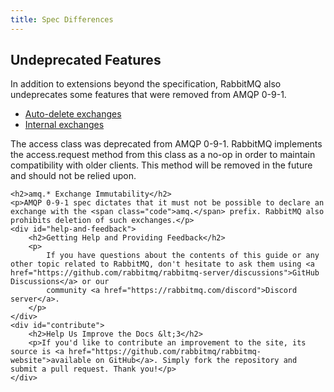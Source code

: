 ```yaml
---
title: Spec Differences
---
```

<div id="left-content">
    <h2>Undeprecated Features</h2>
    <p>
        In addition to extensions beyond the specification, RabbitMQ also undeprecates some features that were removed from AMQP 0-9-1.
    </p>
    <ul>
        <li><a href="/amqp-0-9-1-reference#exchange.declare.auto-delete">Auto-delete exchanges</a></li>
        <li><a href="/amqp-0-9-1-reference#exchange.declare.internal">Internal exchanges</a></li>
    </ul>
    <p>
        The access class was deprecated from AMQP 0-9-1. RabbitMQ implements the
        <span class="code">access.request</span> method from this class as a no-op in order to maintain compatibility with older clients. This method will be removed in the future and should not be relied upon.
    </p>

    <h2>amq.* Exchange Immutability</h2>
    <p>AMQP 0-9-1 spec dictates that it must not be possible to declare an exchange with the <span class="code">amq.</span> prefix. RabbitMQ also prohibits deletion of such exchanges.</p>
    <div id="help-and-feedback">
        <h2>Getting Help and Providing Feedback</h2>
        <p>
            If you have questions about the contents of this guide or any other topic related to RabbitMQ, don't hesitate to ask them using <a href="https://github.com/rabbitmq/rabbitmq-server/discussions">GitHub Discussions</a> or our
            community <a href="https://rabbitmq.com/discord">Discord server</a>.
        </p>
    </div>
    <div id="contribute">
        <h2>Help Us Improve the Docs &lt;3</h2>
        <p>If you'd like to contribute an improvement to the site, its source is <a href="https://github.com/rabbitmq/rabbitmq-website">available on GitHub</a>. Simply fork the repository and submit a pull request. Thank you!</p>
    </div>
</div>
